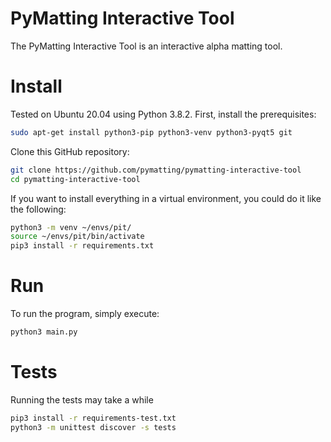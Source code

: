 # PyMatting Interactive Tool
The PyMatting Interactive Tool is an interactive alpha matting tool.

# Install
Tested on Ubuntu 20.04 using Python 3.8.2.
First, install the prerequisites:

```bash
sudo apt-get install python3-pip python3-venv python3-pyqt5 git
```

Clone this GitHub repository:

```bash
git clone https://github.com/pymatting/pymatting-interactive-tool
cd pymatting-interactive-tool
```

If you want to install everything in a virtual environment, you could do it like the following:

```bash
python3 -m venv ~/envs/pit/
source ~/envs/pit/bin/activate
pip3 install -r requirements.txt
```

# Run 
To run the program, simply execute:

```bash
python3 main.py
```

# Tests
Running the tests may take a while

```bash
pip3 install -r requirements-test.txt
python3 -m unittest discover -s tests
```